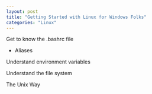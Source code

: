 ```yaml
---
layout: post
title: "Getting Started with Linux for Windows Folks"
categories: "Linux"
---
```


Get to know the .bashrc file
- Aliases

Understand environment variables

Understand the file system

The Unix Way




